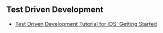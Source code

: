 ## Test Driven Development 
- [Test Driven Development Tutorial for iOS: Getting Started](https://www.raywenderlich.com/185640/test-driven-development-tutorial)
